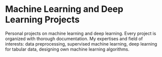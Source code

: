# Machine Learning and Deep Learning Projects 
Personal projects on machine learning and deep learning. Every project is organized with thorough documentation. 
My expertises and field of interests: data preprocessing, supervised machine learning, deep learning for tabular data, designing own machine learning algorithms.
